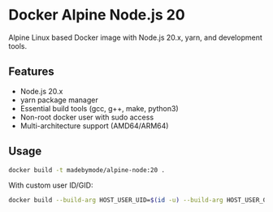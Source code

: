 # Docker Alpine Node.js 20

Alpine Linux based Docker image with Node.js 20.x, yarn, and development tools.

## Features

- Node.js 20.x
- yarn package manager
- Essential build tools (gcc, g++, make, python3)
- Non-root docker user with sudo access
- Multi-architecture support (AMD64/ARM64)

## Usage

```bash
docker build -t madebymode/alpine-node:20 .
```

With custom user ID/GID:

```bash
docker build --build-arg HOST_USER_UID=$(id -u) --build-arg HOST_USER_GID=$(id -g) -t madebymode/alpine-node:20 .
```